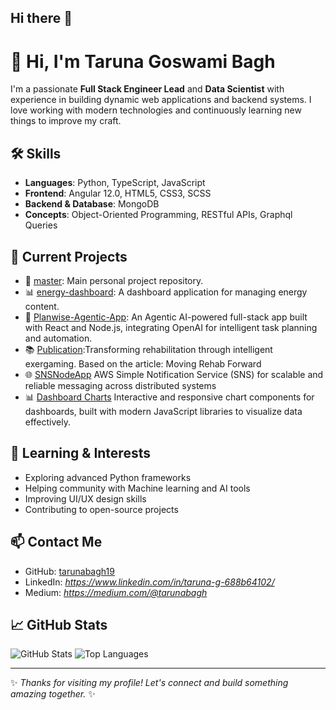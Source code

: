 ## Hi there 👋


# 👋 Hi, I'm Taruna Goswami Bagh

I'm a passionate **Full Stack Engineer Lead** and **Data Scientist** with experience in building dynamic web applications and backend systems. I love working with modern technologies and continuously learning new things to improve my craft.

## 🛠️ Skills
- **Languages**: Python, TypeScript, JavaScript
- **Frontend**: Angular 12.0, HTML5, CSS3, SCSS
- **Backend & Database**: MongoDB
- **Concepts**: Object-Oriented Programming, RESTful APIs, Graphql Queries

## 💼 Current Projects
- 🔧 [master](https://github.com/tarunabagh19/master): Main personal project repository.
- 📊 [energy-dashboard](https://github.com/tarunabagh19/energy-dashboard): A dashboard application for managing energy content.
- 🤖 [Planwise-Agentic-App](https://github.com/tarunabagh19/Planwise-Agentic-App): An Agentic AI-powered full-stack app built with React and Node.js, integrating OpenAI for intelligent task planning and automation.
- 📚 [Publication](https://github.com/tarunabagh19/publication):Transforming rehabilitation through intelligent exergaming. Based on the article: Moving Rehab Forward
- 🌐 [SNSNodeApp](https://github.com/tarunabagh19/SNSNodeApp) AWS Simple Notification Service (SNS) for scalable and reliable messaging across distributed systems
- 📊 [Dashboard Charts](https://github.com/tarunabagh19/master/tree/dashboard/dashboard-charts) Interactive and responsive chart components for dashboards, built with modern JavaScript libraries to visualize data effectively.

## 🌱 Learning & Interests
- Exploring advanced Python frameworks
- Helping community with Machine learning and AI tools
- Improving UI/UX design skills 
- Contributing to open-source projects

## 📫 Contact Me
- GitHub: [tarunabagh19](https://github.com/tarunabagh19)
- LinkedIn: *https://www.linkedin.com/in/taruna-g-688b64102/*
- Medium: *https://medium.com/@tarunabagh*

## 📈 GitHub Stats
![GitHub Stats](https://github-readme-stats.vercel.app/api?username=tarunabagh19&show_icons=true&theme=radical)
![Top Languages](https://github-readme-stats.vercel.app/api/top-langs/?username=tarunabagh19&layout=compact&theme=radical)

---

✨ _Thanks for visiting my profile! Let's connect and build something amazing together._ ✨

